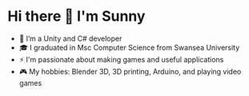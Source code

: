 # Hi there 👋 I'm Sunny
- 🔭 I’m a Unity and C# developer
- 🎓 I graduated in Msc Computer Science from Swansea University
- ⚡ I'm passionate about making games and useful applications
- 🎮 My hobbies: Blender 3D, 3D printing, Arduino, and playing video games
<!--
**sunny199906/sunny199906** is a ✨ _special_ ✨ repository because its `README.md` (this file) appears on your GitHub profile.

Here are some ideas to get you started:

- 🔭 I’m currently working on ...
- 🌱 I’m currently learning ...
- 👯 I’m looking to collaborate on ...
- 🤔 I’m looking for help with ...
- 💬 Ask me about ...
- 📫 How to reach me: ...
- 😄 Pronouns: ...
- ⚡ Fun fact: ...
-->
